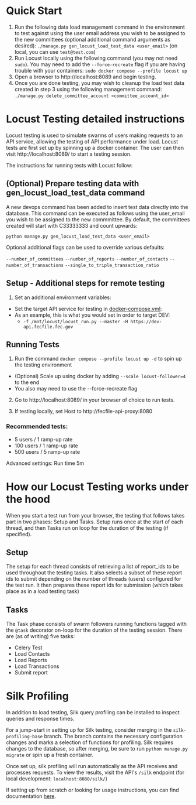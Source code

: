 # Quick Start

1. Run the following data load management command in the environment to test against
   using the user email address you wish to be assigned to the new committees (optional
   additional command arguments as desired):
   `./manage.py gen_locust_load_test_data <user_email>`
   (on local, you can use `test@test.com`)
2. Run Locust locally using the following command (you may not need `sudo`).  You may
   need to add the `--force-recreate` flag if you are having trouble with your
   containers:
   `sudo docker compose --profile locust up`
3. Open a browser to http://localhost:8089 and begin testing.
4. Once you are done testing, you may wish to cleanup the load test data created in step
   3 using the following management command:
   `./manage.py delete_committee_account <committee_account_id>`

# Locust Testing detailed instructions

Locust testing is used to simulate swarms of users making requests to an API service, allowing
the testing of API performance under load.  Locust tests are first set up by spinning up a
docker container.  The user can then visit http://localhost:8089/ to start a testing session.

The instructions for running tests with Locust follow:

## (Optional) Prepare testing data with gen_locust_load_test_data command

A new devops command has been added to insert test data directly into the database.  This
command can be executed as follows using the user_email you wish to be assigned to the
new commmittee.  By default, the committees created will start with C33333333 and count
upwards:

`python manage.py gen_locust_load_test_data <user_email>`

Optional additional flags can be used to override various defaults:

`--number_of_committees`
`--number_of_reports`
`--number_of_contacts`
`--number_of_transactions`
`--single_to_triple_transaction_ratio`


## Setup - Additional steps for remote testing

1. Set an additional environment variables:
- Set the target API service for testing in [docker-compose.yml](https://github.com/fecgov/fecfile-web-api/blob/develop/docker-compose.yml#L118):
- As an example, this is what you would set in order to target DEV:
  - `-f /mnt/locust/locust_run.py --master -H https://dev-api.fecfile.fec.gov`

## Running Tests

1. Run the command `docker compose --profile locust up -d` to spin up the testing environment
- (Optional) Scale up using docker by adding `--scale locust-follower=4` to the end
- You also may need to use the --force-recreate flag

2. Go to http://localhost:8089/ in your browser of choice to run tests.

3. If testing locally, set Host to http://fecfile-api-proxy:8080

### Recommended tests:
- 5 users / 1 ramp-up rate
- 100 users / 1 ramp-up rate
- 500 users / 5 ramp-up rate

Advanced settings: Run time 5m

# How our Locust Testing works under the hood

When you start a test run from your browser, the testing that follows takes part in two phases:
Setup and Tasks.  Setup runs once at the start of each thread, and then Tasks run on loop for
the duration of the testing (if specified).

## Setup

The setup for each thread consists of retrieving a list of report_ids to be used throughout
the testing tasks.  It also selects a subset of these report ids to submit depending on the
number of threads (users) configured for the test run.  It then prepares these report ids
for submission (which takes place as in a load testing task)


## Tasks

The Task phase consists of swarm followers running functions tagged with the `@task` decorator on-loop for
the duration of the testing session.  There are (as of writing) five tasks:
- Celery Test
- Load Contacts
- Load Reports
- Load Transactions
- Submit report


# Silk Profiling

In addition to load testing, Silk query profiling can be installed to inspect queries and response times.

For a jump-start in setting up for Silk testing, consider merging in the `silk-profiling-base` branch.
The branch contains the necessary configuration changes and marks a selection of functions for profiling.
Silk requires changes to the database, so after merging, be sure to run `python manage.py migrate`
or spin up a fresh container.

Once set up, silk profiling will run automatically as the API receives and processes requests.
To view the results, visit the API's `/silk` endpoint (for local development: `localhost:8080/silk/`)

If setting up from scratch or looking for usage instructions, you can find documentation [here](https://github.com/jazzband/django-silk?tab=readme-ov-file#installation).


